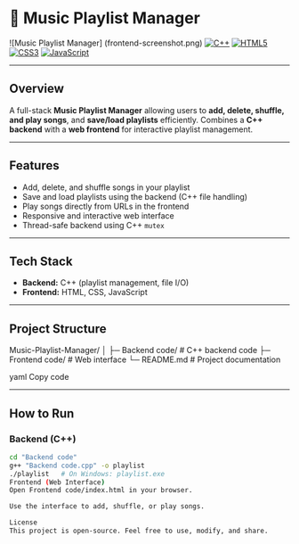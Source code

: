 # 🎵 Music Playlist Manager

![Music Playlist Manager] (frontend-screenshot.png)
[![C++](https://img.shields.io/badge/Backend-C++-blue)](https://isocpp.org/) [![HTML5](https://img.shields.io/badge/Frontend-HTML5-orange)](https://developer.mozilla.org/en-US/docs/Web/HTML) [![CSS3](https://img.shields.io/badge/CSS3-blue)](https://developer.mozilla.org/en-US/docs/Web/CSS) [![JavaScript](https://img.shields.io/badge/JavaScript-yellow)](https://developer.mozilla.org/en-US/docs/Web/JavaScript)


---

## **Overview**
A full-stack **Music Playlist Manager** allowing users to **add, delete, shuffle, and play songs**, and **save/load playlists** efficiently. Combines a **C++ backend** with a **web frontend** for interactive playlist management.

---

## **Features**
- Add, delete, and shuffle songs in your playlist  
- Save and load playlists using the backend (C++ file handling)  
- Play songs directly from URLs in the frontend  
- Responsive and interactive web interface  
- Thread-safe backend using C++ `mutex`  

---

## **Tech Stack**
- **Backend:** C++ (playlist management, file I/O)  
- **Frontend:** HTML, CSS, JavaScript  

---

## **Project Structure**
Music-Playlist-Manager/
│
├─ Backend code/ # C++ backend code
├─ Frontend code/ # Web interface
└─ README.md # Project documentation

yaml
Copy code

---

## **How to Run**

### Backend (C++)
```bash
cd "Backend code"
g++ "Backend code.cpp" -o playlist
./playlist   # On Windows: playlist.exe
Frontend (Web Interface)
Open Frontend code/index.html in your browser.

Use the interface to add, shuffle, or play songs.

License
This project is open-source. Feel free to use, modify, and share.
